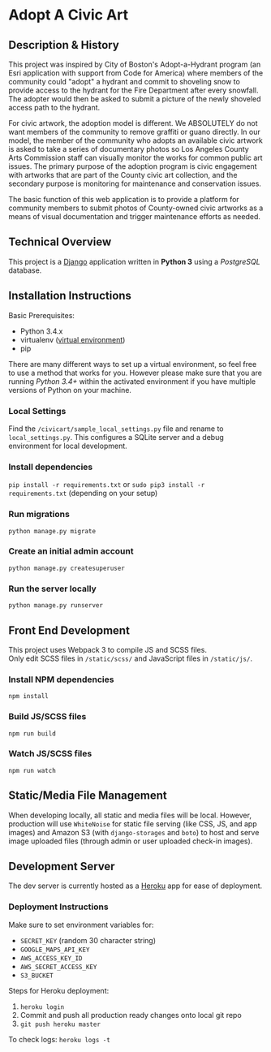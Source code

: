 # Adopt A Civic Art

## Description & History

This project was inspired by City of Boston's Adopt-a-Hydrant program (an Esri application with support from Code for America) where members of the community could "adopt" a hydrant and commit to shoveling snow to provide access to the hydrant for the Fire Department after every snowfall. The adopter would then be asked to submit a picture of the newly shoveled access path to the hydrant.

For civic artwork, the adoption model is different. We ABSOLUTELY do not want members of the community to remove graffiti or guano directly. In our model, the member of the community who adopts an available civic artwork is asked to take a series of documentary photos so Los Angeles County Arts Commission staff can visually monitor the works for common public art issues. The primary purpose of the adoption program is civic engagement with artworks that are part of the County civic art collection, and the secondary purpose is monitoring for maintenance and conservation issues.

The basic function of this web application is to provide a platform for community members to submit photos of County-owned civic artworks as a means of visual documentation and trigger maintenance efforts as needed.

## Technical Overview

This project is a [Django](https://www.djangoproject.com) application written in **Python 3** using a _PostgreSQL_ database.<br>

## Installation Instructions
Basic Prerequisites:<br>

* Python 3.4.x
* virtualenv ([virtual environment](https://docs.python.org/3/tutorial/venv.html))
* pip

There are many different ways to set up a virtual environment, so feel free to use a method that works for you. However please make sure that you are running *Python 3.4+* within the activated environment if you have multiple versions of Python on your machine.

### Local Settings
Find the `/civicart/sample_local_settings.py` file and rename to `local_settings.py`. This configures a SQLite server and a debug environment for local development.

### Install dependencies
`pip install -r requirements.txt` or `sudo pip3 install -r requirements.txt` (depending on your setup)

### Run migrations
`python manage.py migrate`

### Create an initial admin account
`python manage.py createsuperuser`

### Run the server locally
`python manage.py runserver`

## Front End Development
This project uses Webpack 3 to compile JS and SCSS files.<br>
Only edit SCSS files in `/static/scss/` and JavaScript files in `/static/js/`.

### Install NPM dependencies
`npm install`

### Build JS/SCSS files
`npm run build`

### Watch JS/SCSS files
`npm run watch`

## Static/Media File Management
When developing locally, all static and media files will be local. However, production will use `WhiteNoise` for static file serving (like CSS, JS, and app images) and Amazon S3 (with `django-storages` and `boto`) to host and serve image uploaded files (through admin or user uploaded check-in images).

## Development Server
The dev server is currently hosted as a [Heroku](https://www.heroku.com/) app for ease of deployment.

### Deployment Instructions
Make sure to set environment variables for:

- `SECRET_KEY` (random 30 character string)
- `GOOGLE_MAPS_API_KEY`
- `AWS_ACCESS_KEY_ID`
- `AWS_SECRET_ACCESS_KEY`
- `S3_BUCKET`

Steps for Heroku deployment:

1. `heroku login`
2. Commit and push all production ready changes onto local git repo
3. `git push heroku master`

To check logs:
`heroku logs -t`


